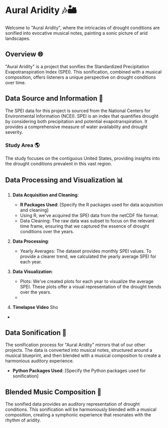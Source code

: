# Aural Aridity 🎶🏜️

Welcome to "Aural Aridity", where the intricacies of drought conditions are sonified into evocative musical notes, painting a sonic picture of arid landscapes.

## Overview 🌐

"Aural Aridity" is a project that sonifies the Standardized Precipitation Evapotranspiration Index (SPEI). This sonification, combined with a musical composition, offers listeners a unique perspective on drought conditions over time.

## Data Source and Information 📜

The SPEI data for this project is sourced from the National Centers for Environmental Information (NCEI). SPEI is an index that quantifies drought by considering both precipitation and potential evapotranspiration. It provides a comprehensive measure of water availability and drought severity.

### Study Area 🌎

The study focuses on the contiguous United States, providing insights into the drought conditions prevalent in this vast region.

## Data Processing and Visualization 📊

1. **Data Acquisition and Cleaning**:
   - **R Packages Used**: [Specify the R packages used for data acquisition and cleaning]
   - Using R, we've acquired the SPEI data from the netCDF file format.
   - Data Cleaning: The raw data was subset to focus on the relevant time frame, ensuring that we captured the essence of drought conditions over the years.

2. **Data Processing**:
   - Yearly Averages: The dataset provides monthly SPEI values. To provide a clearer trend, we calculated the yearly average SPEI for each year.

3. **Data Visualization**:
   - Plots: We've created plots for each year to visualize the average SPEI. These plots offer a visual representation of the drought trends over the years.
   - 
  
4.  **Timelapse Video**
     Sho
  
   - 

## Data Sonification 🎵

The sonification process for "Aural Aridity" mirrors that of our other projects. The data is converted into musical notes, structured around a musical blueprint, and then blended with a musical composition to create a harmonious auditory experience.

- **Python Packages Used**: [Specify the Python packages used for sonification]

## Blended Music Composition 🎼

The sonified data provides an auditory representation of drought conditions. This sonification will be harmoniously blended with a musical composition, creating a symphonic experience that resonates with the rhythm of aridity.

